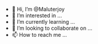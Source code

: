 - 👋 Hi, I’m @Maluterjoy
- 👀 I’m interested in ...
- 🌱 I’m currently learning ...
- 💞️ I’m looking to collaborate on ...
- 📫 How to reach me ...

<!---
Maluterjoy/Maluterjoy is a ✨ special ✨ repository because its `README.md` (this file) appears on your GitHub profile.
You can click the Preview link to take a look at your changes.
--->
